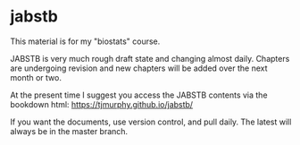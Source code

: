 # jabstb

This material is for my "biostats" course.

JABSTB is very much rough draft state and changing almost daily. Chapters are undergoing revision and new chapters will be added over the next month or two.

At the present time I suggest you access the JABSTB contents via the bookdown html: https://tjmurphy.github.io/jabstb/

If you want the documents, use version control, and pull daily. The latest will always be in the master branch.

